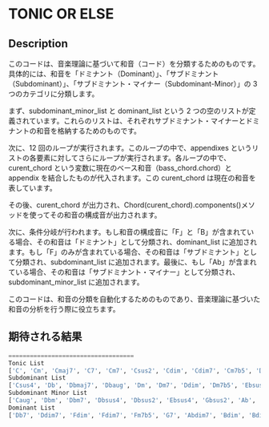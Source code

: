 # TONIC OR ELSE

## Description

このコードは、音楽理論に基づいて和音（コード）を分類するためのものです。具体的には、和音を「ドミナント（Dominant）」、「サブドミナント（Subdominant）」、「サブドミナント・マイナー（Subdominant-Minor）」の 3 つのカテゴリに分類します。

まず、subdominant_minor_list と dominant_list という 2 つの空のリストが定義されています。これらのリストは、それぞれサブドミナント・マイナーとドミナントの和音を格納するためのものです。

次に、12 回のループが実行されます。このループの中で、appendixes というリストの各要素に対してさらにループが実行されます。各ループの中で、curent_chord という変数に現在のベース和音（bass_chord.chord）と appendix を結合したものが代入されます。この curent_chord は現在の和音を表しています。

その後、curent_chord が出力され、Chord(curent_chord).components()メソッドを使ってその和音の構成音が出力されます。

次に、条件分岐が行われます。もし和音の構成音に「F」と「B」が含まれている場合、その和音は「ドミナント」として分類され、dominant_list に追加されます。もし「F」のみが含まれている場合、その和音は「サブドミナント」として分類され、subdominant_list に追加されます。最後に、もし「Ab」が含まれている場合、その和音は「サブドミナント・マイナー」として分類され、subdominant_minor_list に追加されます。

このコードは、和音の分類を自動化するためのものであり、音楽理論に基づいた和音の分析を行う際に役立ちます。

## 期待される結果

```python
===================================
Tonic List
['C', 'Cm', 'Cmaj7', 'C7', 'Cm7', 'Csus2', 'Cdim', 'Cdim7', 'Cm7b5', 'Dbdim', 'Dbdim7', 'Dbm7b5', 'D', 'Dmaj7', 'D7', 'Dsus4', 'Dsus2', 'Daug', 'Eb', 'Ebm', 'Ebmaj7', 'Eb7', 'Ebm7', 'Ebaug', 'Ebdim', 'Ebdim7', 'Ebm7b5', 'E', 'Em', 'Emaj7', 'E7', 'Em7', 'Esus4', 'Esus2', 'Eaug', 'Edim', 'Edim7', 'Em7b5', 'Gb', 'Gbm', 'Gb7', 'Gbm7', 'Gbsus4', 'Gbaug', 'Gbdim', 'Gbdim7', 'Gbm7b5', 'G', 'Gm', 'Gmaj7', 'Gsus4', 'Gsus2', 'Gaug', 'Gdim', 'Gdim7', 'A', 'Am', 'Amaj7', 'A7', 'Am7', 'Asus4', 'Asus2', 'Adim', 'Adim7', 'Am7b5', 'Bbaug', 'Bbdim', 'Bbdim7', 'B', 'Bm', 'Bmaj7', 'B7', 'Bm7', 'Bsus4', 'Bsus2', 'Baug']
Subdominant List
['Csus4', 'Db', 'Dbmaj7', 'Dbaug', 'Dm', 'Dm7', 'Ddim', 'Dm7b5', 'Ebsus2', 'F', 'Fm', 'Fmaj7', 'F7', 'Fm7', 'Fsus4', 'Fsus2', 'Faug', 'Gbmaj7', 'Gm7', 'Gm7b5', 'Aaug', 'Bb', 'Bbm', 'Bbmaj7', 'Bb7', 'Bbm7', 'Bbsus4', 'Bbsus2']
Subdominant Minor List
['Caug', 'Dbm', 'Dbm7', 'Dbsus4', 'Dbsus2', 'Ebsus4', 'Gbsus2', 'Ab', 'Abm', 'Abmaj7', 'Ab7', 'Abm7', 'Absus4', 'Absus2', 'Abaug', 'Abdim', 'Abm7b5', 'Bbm7b5']
Dominant List
['Db7', 'Ddim7', 'Fdim', 'Fdim7', 'Fm7b5', 'G7', 'Abdim7', 'Bdim', 'Bdim7', 'Bm7b5']
```
